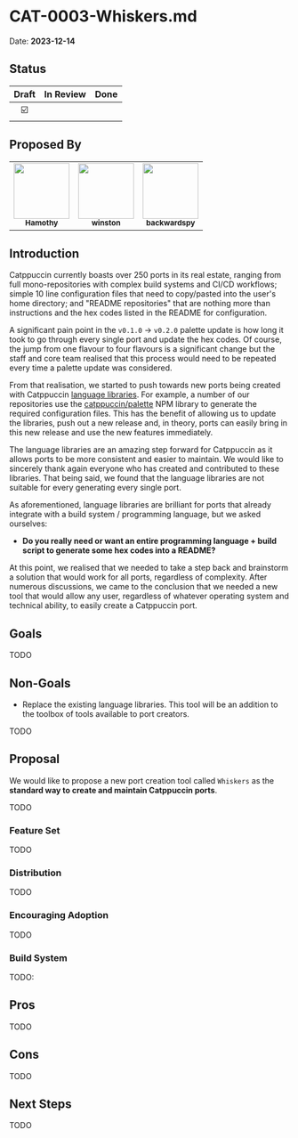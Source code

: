 # CAT-0003-Whiskers.md

Date: **2023-12-14**

## Status

| Draft | In Review | Done |
| :---: | --------- | ---- |
|  ☑️    |         |      |

## Proposed By

<table>
<tr>
    <td align="center"><a href="https://github.com/sgoudham"><img src="https://avatars.githubusercontent.com/u/58985301?v=4" width="100px;" alt=""/><br /><sub><b>Hamothy</b></sub></a><br /></td>
    <td align="center"><a href="https://winston.sh/"><img src="https://avatars.githubusercontent.com/u/79978224?v=4?s=100" width="100px;" alt=""/><br /><sub><b>winston</b></sub></a><br /></td>
    <td align="center"><a href="https://github.com/backwardspy"><img src="https://avatars.githubusercontent.com/u/289746" width="100px;" alt=""/><br /><sub><b>backwardspy</b></sub></a><br /></td>
</tr>
</table>

## Introduction

Catppuccin currently boasts over 250 ports in its real estate, ranging from full
mono-repositories with complex build systems and CI/CD workflows; simple 10 line
configuration files that need to copy/pasted into the user's home directory; and
"README repositories" that are nothing more than instructions and the hex codes
listed in the README for configuration.

A significant pain point in the `v0.1.0` → `v0.2.0` palette update is how long it
took to go through every single port and update the hex codes. Of course, the
jump from one flavour to four flavours is a significant change but the staff and
core team realised that this process would need to be repeated every time a
palette update was considered.

From that realisation, we started to push towards new ports being created with
Catppuccin [language
libraries](https://github.com/catppuccin/palette#available-formats). For
example, a number of our repositories use the
[catppuccin/palette](https://github.com/catppuccin/palette#node-package) NPM
library to generate the required configuration files. This has the benefit of
allowing us to update the libraries, push out a new release and, in theory,
ports can easily bring in this new release and use the new features
immediately.

The language libraries are an amazing step forward for Catppuccin as it allows
ports to be more consistent and easier to maintain. We would like to sincerely
thank again everyone who has created and contributed to these libraries. That
being said, we found that the language libraries are not suitable for every
generating every single port.

As aforementioned, language libraries are brilliant for ports that already
integrate with a build system / programming language, but we asked ourselves: 

- **Do you really need or want an entire programming language + build script to
generate some hex codes into a README?**

At this point, we realised that we needed to take a step back and brainstorm a
solution that would work for all ports, regardless of complexity. After numerous
discussions, we came to the conclusion that we needed a new tool that would
allow any user, regardless of whatever operating system and technical ability,
to easily create a Catppuccin port.

## Goals

TODO

## Non-Goals

- Replace the existing language libraries. This tool will be an addition to the
  toolbox of tools available to port creators.

TODO

## Proposal

We would like to propose a new port creation tool called `Whiskers` as the
**standard way to create and maintain Catppuccin ports**.

TODO

### Feature Set

TODO

### Distribution

TODO

### Encouraging Adoption

TODO

### Build System

TODO: 

## Pros

TODO

## Cons

TODO

## Next Steps

TODO
